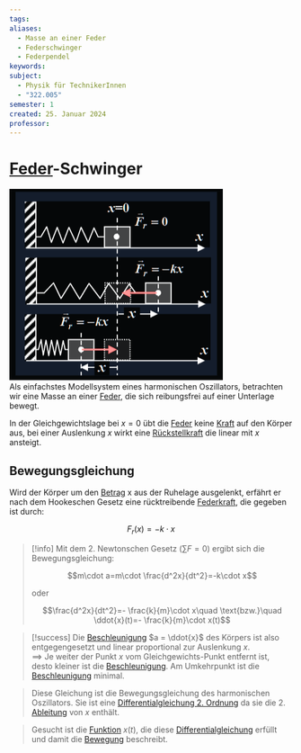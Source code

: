 ```yaml
---
tags: 
aliases:
  - Masse an einer Feder
  - Federschwinger
  - Federpendel
keywords: 
subject:
  - Physik für TechnikerInnen
  - "322.005"
semester: 1
created: 25. Januar 2024
professor:
---
```

 

# [Feder](Federkraft.md)-Schwinger

![InlineR](assets/Pasted%20image%2020240125155851.png)  
Als einfachstes Modellsystem eines harmonischen Oszillators, betrachten wir eine Masse an einer [Feder](Federkraft.md), die sich reibungsfrei auf einer Unterlage bewegt.

In der Gleichgewichtslage bei $x = 0$ übt die [Feder](Federkraft.md) keine [Kraft](Newtonsche%20Axiome.md) auf den Körper aus, bei einer Auslenkung $x$ wirkt eine [Rückstellkraft](Federkraft.md) die linear mit $x$ ansteigt.

## Bewegungsgleichung

Wird der Körper um den [Betrag](../Mathematik/Betrag.md) x aus der Ruhelage ausgelenkt, erfährt er nach dem Hookeschen Gesetz eine rücktreibende [Federkraft](Federkraft.md), die gegeben ist durch:  

$$F_{r}(x)=-k\cdot x$$

> [!info] Mit dem 2. Newtonschen Gesetz ($\sum F=0$) ergibt sich die Bewegungsgleichung:  
>
> $$m\cdot a=m\cdot \frac{d^2x}{dt^2}=-k\cdot x$$
>
> oder
>
> $$\frac{d^2x}{dt^2}=- \frac{k}{m}\cdot x\quad \text{bzw.}\quad \ddot{x}(t)=- \frac{k}{m}\cdot x(t)$$

> [!success] Die [Beschleunigung](Kinematik.md) $a = \ddot{x}$ des Körpers ist also entgegengesetzt und linear proportional zur Auslenkung $x$.  
> $\implies$ Je weiter der Punkt $x$ vom Gleichgewichts-Punkt entfernt ist, desto kleiner ist die [Beschleunigung](Kinematik.md). Am Umkehrpunkt ist die [Beschleunigung](Kinematik.md) minimal.

> Diese Gleichung ist die Bewegungsgleichung des harmonischen Oszillators. Sie ist eine [Differentialgleichung 2. Ordnung](../Mathematik/mathe%20(4)/lineare%20DGL%202.%20Ordnung.md) da sie die 2. [Ableitung](../Mathematik/mathe%20(3)/Differenzialrechnung.md) von $x$ enthält.

> Gesucht ist die [Funktion](../Mathematik/Abbild.md) $x(t)$, die diese [Differentialgleichung](../Mathematik/{MOC}%20DGL.md) erfüllt und damit die [Bewegung](Kinematik.md) beschreibt.